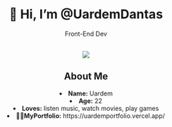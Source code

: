 <body>
  <center>
<h1 align="center"> 👋 Hi, I’m @UardemDantas</h1>
    <p align="center">Front-End Dev</p>
    
<br>
<div align="center">
 <img src="https://64.media.tumblr.com/4ac57db98021ffd3a4e6717dee097802/aa44282323a3c36a-66/s500x750/727356ce2f1c9fdf07998fcd735c32d83e30f05d.gif">
    </div>
    <h2 align="center"> About Me </h2>
    <li>
 <b>Name:</b> Uardem</li>
<li>
<b>Age:</b> 22
</li>
<li>
<b>Loves:</b> listen music, watch movies, play games
</li>
 <li>
<b>👦🏻MyPortfolio:</b> https://uardemportfolio.vercel.app/
</li>
  </center>
    </body>

